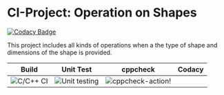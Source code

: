 # CI-Project: Operation on Shapes

[![Codacy Badge](https://api.codacy.com/project/badge/Grade/f0742b91af584617860d9a6ab4ce7df6)](https://app.codacy.com/manual/99002459/CI-Project?utm_source=github.com&utm_medium=referral&utm_content=99002459/CI-Project&utm_campaign=Badge_Grade_Dashboard)

This project includes all kinds of operations when a the type of shape and dimensions of the shape is provided.



|Build|Unit Test|cppcheck|Codacy|
|:--:|:--:|:--:|:--:|
|![C/C++ CI](https://github.com/99002459/CI-Project/workflows/C/C++%20CI/badge.svg)|![Unit testing](https://github.com/99002459/CI-Project/workflows/Unit%20testing/badge.svg)|![cppcheck-action](https://github.com/99002459/CI-Project/workflows/cppcheck-action/badge.svg)!|
